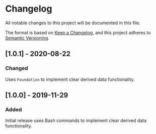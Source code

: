 # Changelog
All notable changes to this project will be documented in this file.

The format is based on [Keep a Changelog](https://keepachangelog.com/en/1.0.0/),
and this project adheres to [Semantic Versioning](https://semver.org/spec/v2.0.0.html).

## [1.0.1] - 2020-08-22
### Changed
Uses `Foundation` to implement clear derived data functionality.

## [1.0.0] - 2019-11-29
### Added

Initial release uses Bash commands to implement clear derived data functionality.